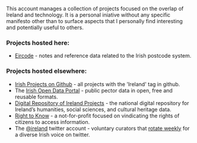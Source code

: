 This account manages a collection of projects focused on the overlap of Ireland and technology. It is a personal iniative without any specific manifesto other than to surface aspects that I personally find interesting and potentially useful to others.

### Projects hosted here:
* [Eircode](https://github.com/ireland/eircode) - notes and reference data related to the Irish postcode system.


### Projects hosted elsewhere:
* [Irish Projects on Github](https://github.com/topics/ireland) - all projects with the 'Ireland' tag in github.
* The [Irish Open Data Portal](https://data.gov.ie) - public pector data in open, free and reusable formats.
* [Digital Repository of Ireland Projects](https://www.dri.ie/projects) - the national digital repository for Ireland’s humanities, social sciences, and cultural heritage data.
* [Right to Know](https://www.righttoknow.ie) -  a not-for-profit focused on vindicating the rights of citizens to access information.
* The [@ireland](https://www.twitter.com/ireland) twitter account - voluntary curators that [rotate weekly](https://www.irishcentral.com/roots/what-is-the-ireland-twitter-feed-223955441-237781181) for a diverse Irish voice on twitter.
